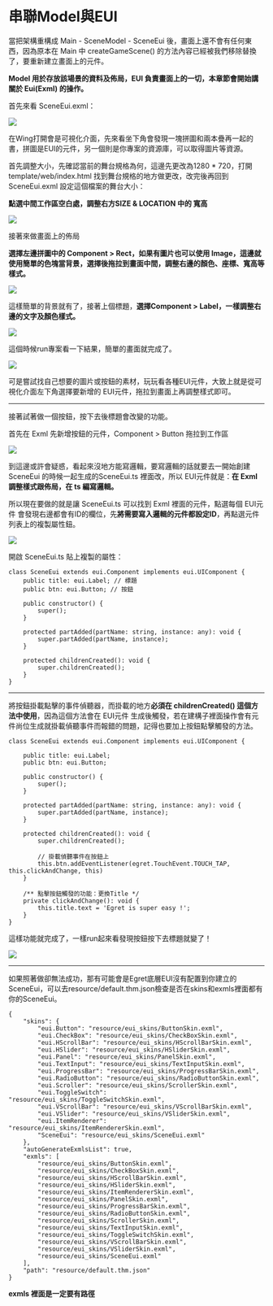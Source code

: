 # 串聯Model與EUI

當把架構重構成 Main - SceneModel - SceneEui 後，畫面上還不會有任何東西，因為原本在 Main 中 createGameScene() 的方法內容已經被我們移除替換了，要重新建立畫面上的元件。

**Model 用於存放該場景的資料及佈局，EUI 負責畫面上的一切，本章節會開始講關於 Eui(Exml) 的操作。**

首先來看 SceneEui.exml：

![](../../img/img13.png)

在Wing打開會是可視化介面，先來看坐下角會發現一塊拼圖和兩本疊再一起的書，拼圖是EUI的元件，另一個則是你專案的資源庫，可以取得圖片等資源。

首先調整大小，先確認當前的舞台規格為何，這邊先更改為1280 * 720，打開 template/web/index.html 找到舞台規格的地方做更改，改完後再回到 SceneEui.exml 設定這個檔案的舞台大小：

**點選中間工作區空白處，調整右方SIZE & LOCATION 中的 寬高**

![](../../img/img14.png)

接著來做畫面上的佈局

**選擇左邊拼圖中的 Component > Rect，如果有圖片也可以使用 Image，這邊就使用簡單的色塊當背景，選擇後拖拉到畫面中間，調整右邊的顏色、座標、寬高等樣式。**

![](../../img/img15.png)

這樣簡單的背景就有了，接著上個標題，**選擇Component > Label，一樣調整右邊的文字及顏色樣式。**

![](../../img/img16.png)

這個時候run專案看一下結果，簡單的畫面就完成了。

![](../../img/img17.png)

可是嘗試找自己想要的圖片或按鈕的素材，玩玩看各種EUI元件，大致上就是從可視化介面左下角選擇要新增的 EUI元件，拖拉到畫面上再調整樣式即可。

----

接著試著做一個按鈕，按下去後標題會改變的功能。

首先在 Exml 先新增按鈕的元件，Component > Button 拖拉到工作區

![](../../img/img18.png)

到這邊或許會疑惑，看起來沒地方能寫邏輯，要寫邏輯的話就要去一開始創建 SceneEui 的時候一起生成的SceneEui.ts 裡面改，所以 EUI元件就是：**在 Exml 調整樣式跟佈局，在 ts 編寫邏輯。**

所以現在要做的就是讓 SceneEui.ts 可以找到 Exml 裡面的元件，點選每個 EUI元件 會發現右邊都會有ID的欄位，先**將需要寫入邏輯的元件都設定ID**，再點選元件列表上的複製屬性鈕。

![](../../img/img19.png)

開啟 SceneEui.ts 貼上複製的屬性：

```
class SceneEui extends eui.Component implements eui.UIComponent {
	public title: eui.Label; // 標題
	public btn: eui.Button; // 按鈕

	public constructor() {
		super();
	}

	protected partAdded(partName: string, instance: any): void {
		super.partAdded(partName, instance);
	}

	protected childrenCreated(): void {
		super.childrenCreated();
	}
}
```

----

將按鈕掛載點擊的事件偵聽器，而掛載的地方**必須在 childrenCreated() 這個方法中使用**，因為這個方法會在 EUI元件 生成後觸發，若在建構子裡面操作會有元件尚位生成就掛載偵聽事件而報錯的問題，記得也要加上按鈕點擊觸發的方法。

```
class SceneEui extends eui.Component implements eui.UIComponent {

	public title: eui.Label;
	public btn: eui.Button;

	public constructor() {
		super();
	}

	protected partAdded(partName: string, instance: any): void {
		super.partAdded(partName, instance);
	}

	protected childrenCreated(): void {
		super.childrenCreated();

		// 掛載偵聽事件在按鈕上
		this.btn.addEventListener(egret.TouchEvent.TOUCH_TAP, this.clickAndChange, this)
	}

	/** 點擊按鈕觸發的功能：更換Title */
	private clickAndChange(): void {
		this.title.text = 'Egret is super easy !';
	}
}
```

這樣功能就完成了，一樣run起來看發現按鈕按下去標題就變了！

![](../../img/img20.png)

----

如果照著做卻無法成功，那有可能會是Egret底層EUI沒有配置到你建立的 SceneEui，可以去resource/default.thm.json檢查是否在skins和exmls裡面都有你的SceneEui。

```
{
    "skins": {
        "eui.Button": "resource/eui_skins/ButtonSkin.exml",
        "eui.CheckBox": "resource/eui_skins/CheckBoxSkin.exml",
        "eui.HScrollBar": "resource/eui_skins/HScrollBarSkin.exml",
        "eui.HSlider": "resource/eui_skins/HSliderSkin.exml",
        "eui.Panel": "resource/eui_skins/PanelSkin.exml",
        "eui.TextInput": "resource/eui_skins/TextInputSkin.exml",
        "eui.ProgressBar": "resource/eui_skins/ProgressBarSkin.exml",
        "eui.RadioButton": "resource/eui_skins/RadioButtonSkin.exml",
        "eui.Scroller": "resource/eui_skins/ScrollerSkin.exml",
        "eui.ToggleSwitch": "resource/eui_skins/ToggleSwitchSkin.exml",
        "eui.VScrollBar": "resource/eui_skins/VScrollBarSkin.exml",
        "eui.VSlider": "resource/eui_skins/VSliderSkin.exml",
        "eui.ItemRenderer": "resource/eui_skins/ItemRendererSkin.exml",
        "SceneEui": "resource/eui_skins/SceneEui.exml"
    },
    "autoGenerateExmlsList": true,
    "exmls": [
        "resource/eui_skins/ButtonSkin.exml",
        "resource/eui_skins/CheckBoxSkin.exml",
        "resource/eui_skins/HScrollBarSkin.exml",
        "resource/eui_skins/HSliderSkin.exml",
        "resource/eui_skins/ItemRendererSkin.exml",
        "resource/eui_skins/PanelSkin.exml",
        "resource/eui_skins/ProgressBarSkin.exml",
        "resource/eui_skins/RadioButtonSkin.exml",
        "resource/eui_skins/ScrollerSkin.exml",
        "resource/eui_skins/TextInputSkin.exml",
        "resource/eui_skins/ToggleSwitchSkin.exml",
        "resource/eui_skins/VScrollBarSkin.exml",
        "resource/eui_skins/VSliderSkin.exml",
        "resource/eui_skins/SceneEui.exml"
    ],
    "path": "resource/default.thm.json"
}
```

**exmls 裡面是一定要有路徑**